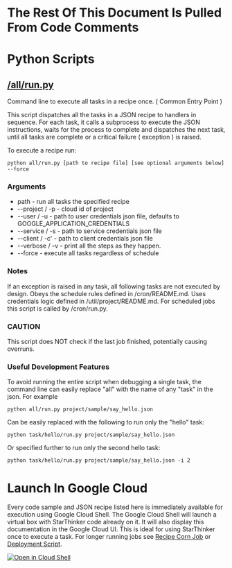 # The Rest Of This Document Is Pulled From Code Comments


# Python Scripts


## [/all/run.py](/all/run.py)

 Command line to execute all tasks in a recipe once. ( Common Entry Point )

This script dispatches all the tasks in a JSON recipe to handlers in sequence.
For each task, it calls a subprocess to execute the JSON instructions, waits
for the process to complete and dispatches the next task, until all tasks are 
complete or a critical failure ( exception ) is raised.

To execute a recipe run:

`python all/run.py [path to recipe file] [see optional arguments below] --force`

### Arguments

- path - run all tasks the specified recipe
- --project / -p - cloud id of project
- --user / -u - path to user credentials json file, defaults to GOOGLE_APPLICATION_CREDENTIALS
- --service / -s - path to service credentials json file
- --client / -c' - path to client credentials json file
- --verbose / -v - print all the steps as they happen.
- --force - execute all tasks regardless of schedule

### Notes

If an exception is raised in any task, all following tasks are not executed by design.
Obeys the schedule rules defined in /cron/README.md.
Uses credentials logic defined in /util/project/README.md.
For scheduled jobs this script is called by /cron/run.py.

### CAUTION

This script does NOT check if the last job finished, potentially causing overruns.

### Useful Development Features

To avoid running the entire script when debugging a single task, the command line 
can easily replace "all" with the name of any "task" in the json.  For example

`python all/run.py project/sample/say_hello.json`

Can be easily replaced with the following to run only the "hello" task:

`python task/hello/run.py project/sample/say_hello.json`

Or specified further to run only the second hello task:

`python task/hello/run.py project/sample/say_hello.json -i 2`



# Launch In Google Cloud

Every code sample and JSON recipe listed here is immediately available for execution using Google Cloud Shell.  The Google Cloud Shell will launch a virtual box with StarThinker code already on it.  It will also display this documentation in the Google Cloud UI.  This is ideal for using StarThinker once to execute a task.  For longer running jobs see [Recipe Corn Job](/cron/README.md) or [Deployment Script](/deploy/README.md).

[![Open in Cloud Shell](http://gstatic.com/cloudssh/images/open-btn.svg)](https://console.cloud.google.com/cloudshell/editor?cloudshell_git_repo=https%3A%2F%2Fgithub.com%2Fgoogle%2Fstarthinker&cloudshell_print=%2FLAUNCH_RECIPE.txt&cloudshell_tutorial=%2Fall%2FREADME.md)
